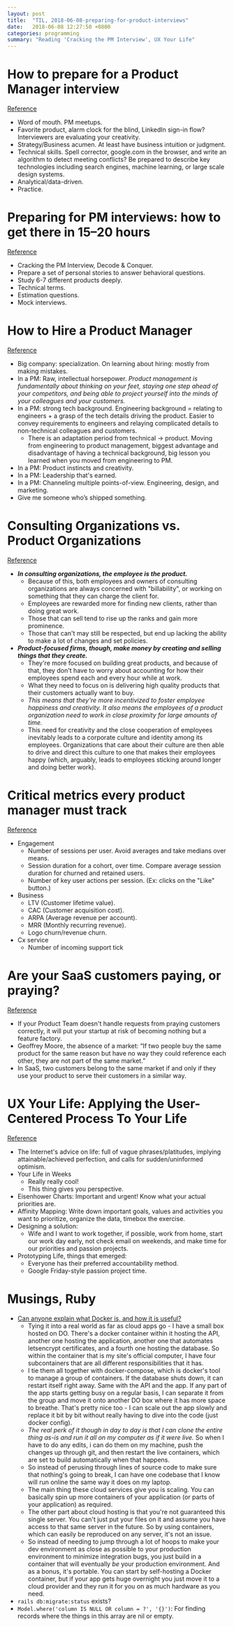 ```yaml
---
layout: post
title:  "TIL, 2018-06-08-preparing-for-product-interviews"
date:   2018-06-08 12:27:50 +0800
categories: programming
summary: "Reading 'Cracking the PM Interview', UX Your Life"
---
```


# How to prepare for a Product Manager interview
[Reference](https://hackernoon.com/how-to-prepare-for-a-product-manager-interview-6204b1ba5d6d)

- Word of mouth. PM meetups.
- Favorite product, alarm clock for the blind, LinkedIn sign-in flow? Interviewers are evaluating your creativity.
- Strategy/Business acumen. At least have business intuition or judgment.
- Technical skills. Spell corrector, google.com in the browser, and write an algorithm to detect meeting conflicts? Be prepared to describe key technologies including search engines, machine learning, or large scale design systems.
- Analytical/data-driven.
- Practice.

# Preparing for PM interviews: how to get there in 15–20 hours
[Reference](https://medium.com/pminsider/preparing-for-pm-interviews-how-to-get-there-in-15-20-hours-193f6fcbf606)

- Cracking the PM Interview, Decode & Conquer.
- Prepare a set of personal stories to answer behavioral questions.
- Study 6-7 different products deeply.
- Technical terms.
- Estimation questions.
- Mock interviews.

# How to Hire a Product Manager
[Reference](https://www.kennorton.com/essays/productmanager.html)

- Big company: specialization. On learning about hiring: mostly from making mistakes.
- In a PM: Raw, intellectual horsepower. *Product management is fundamentally about thinking on your feet, staying one step ahead of your competitors, and being able to project yourself into the minds of your colleagues and your customers.*
- In a PM: strong tech background. Engineering background = relating to engineers + a grasp of the tech details driving the product. Easier to convey requirements to engineers and relaying complicated details to non-technical colleagues and customers.
  - There is an adaptation period from technical → product. Moving from engineering to product management, biggest advantage and disadvantage of having a technical background, big lesson you learned when you moved from engineering to PM.
- In a PM: Product instincts and creativity.
- In a PM: Leadership that's earned.
- In a PM: Channeling multiple points-of-view. Engineering, design, and marketing.
- Give me someone who’s shipped something.

# Consulting Organizations vs. Product Organizations
[Reference](https://www.linkedin.com/pulse/consulting-organizations-vs-product-shanif-dhanani/)

- ***In consulting organizations, the employee is the product.***
  - Because of this, both employees and owners of consulting organizations are always concerned with "billability", or working on something that they can charge the client for.
  - Employees are rewarded more for finding new clients, rather than doing great work.
  - Those that can sell tend to rise up the ranks and gain more prominence.
  - Those that can't may still be respected, but end up lacking the ability to make a lot of changes and set policies.
- ***Product-focused firms, though, make money by creating and selling things that they create.***
  - They're more focused on building great products, and because of that, they don't have to worry about accounting for how their employees spend each and every hour while at work.
  - What they need to focus on is delivering high quality products that their customers actually want to buy.
  - *This means that they're more incentivized to foster employee happiness and creativity. It also means the employees of a product organization need to work in close proximity for large amounts of time.*
  - This need for creativity and the close cooperation of employees inevitably leads to a corporate culture and identity among its employees. Organizations that care about their culture are then able to drive and direct this culture to one that makes their employees happy (which, arguably, leads to employees sticking around longer and doing better work).

# Critical metrics every product manager must track
[Reference](https://productcoalition.com/critical-metrics-every-product-manager-must-track-c5f1e46e3423)

- Engagement
  - Number of sessions per user. Avoid averages and take medians over means.
  - Session duration for a cohort, over time. Compare average session duration for churned and retained users.
  - Number of key user actions per session. (Ex: clicks on the "Like" button.)
- Business
  - LTV (Customer lifetime value).
  - CAC (Customer acquisition cost).
  - ARPA (Average revenue per account).
  - MRR (Monthly recurring revenue).
  - Logo churn/revenue churn.
- Cx service
  - Number of incoming support tick

# Are your SaaS customers paying, or praying?
[Reference](https://productcoalition.com/are-your-saas-customers-paying-or-praying-e23021301c78)

- If your Product Team doesn't handle requests from praying customers correctly, it will put your startup at risk of becoming nothing but a feature factory.
- Geoffrey Moore, the absence of a market: “If two people buy the same product for the same reason but have no way they could reference each other, they are not part of the same market.”
- In SaaS, two customers belong to the same market if and only if they use your product to serve their customers in a similar way.

# UX Your Life: Applying the User-Centered Process To Your Life
[Reference](https://www.smashingmagazine.com/2018/06/ux-your-life-user-centered-process/)

- The Internet's advice on life: full of vague phrases/platitudes, implying attainable/achieved perfection, and calls for sudden/uninformed optimism.
- Your Life in Weeks
  - Really really cool!
  - This thing gives you perspective.
- Eisenhower Charts: Important and urgent! Know what your actual priorities are.
- Affinity Mapping: Write down important goals, values and activities you want to prioritize, organize the data, timebox the exercise.
- Designing a solution:
  - Wife and I want to work together, if possible, work from home, start our work day early, not check email on weekends, and make time for our priorities and passion projects.
- Prototyping Life, things that emerged:
  - Everyone has their preferred accountability method.
  - Google Friday-style passion project time.

# Musings, Ruby

- [Can anyone explain what Docker is, and how it is useful? ](https://www.reddit.com/r/webdev/comments/8pd233/can_anyone_explain_what_docker_is_and_how_it_is/)
  - Tying it into a real world as far as cloud apps go - I have a small box hosted on DO. There's a docker container within it hosting the API, another one hosting the application, another one that automates letsencrypt certificates, and a fourth one hosting the database. So within the container that is my site's official computer, I have four subcontainers that are all different responsibilities that it has.
  - I tie them all together with docker-compose, which is docker's tool to manage a group of containers. If the database shuts down, it can restart itself right away. Same with the API and the app. If any part of the app starts getting busy on a regular basis, I can separate it from the group and move it onto another DO box where it has more space to breathe. That's pretty nice too - I can scale out the app slowly and replace it bit by bit without really having to dive into the code (just docker config).
  - *The real perk of it though in day to day is that I can clone the entire thing as-is and run it all on my computer as if it were live.* So when I have to do any edits, i can do them on my machine, push the changes up through git, and then restart the live containers, which are set to build automatically when that happens.
  - So instead of perusing through lines of source code to make sure that nothing's going to break, I can have one codebase that I know will run online the same way it does on my laptop.
  - The main thing these cloud services give you is scaling. You can basically spin up more containers of your application (or parts of your application) as required.
  - The other part about cloud hosting is that you're not guaranteed this single server. You can't just put your files on it and assume you have access to that same server in the future. So by using containers, which can easily be reproduced on any server, it's not an issue.
  - So instead of needing to jump through a lot of hoops to make your dev environment as close as possible to your production environment to minimize integration bugs, you just build in a container that will eventually *be* your production environment. And as a bonus, it's portable. You can start by self-hosting a Docker container, but if your app gets huge overnight you just move it to a cloud provider and they run it for you on as much hardware as you need.
- `rails db:migrate:status` exists?
- `Model.where('column IS NULL OR column = ?', '{}')`: For finding records where the things in this array are nil or empty.
